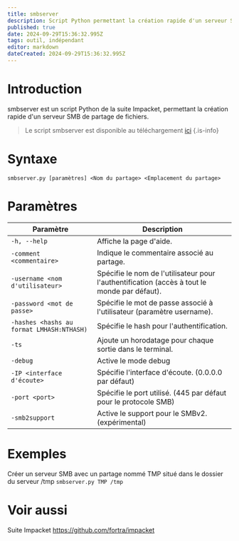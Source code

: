```yaml
---
title: smbserver
description: Script Python permettant la création rapide d'un serveur SMB de partage de fichiers.
published: true
date: 2024-09-29T15:36:32.995Z
tags: outil, indépendant
editor: markdown
dateCreated: 2024-09-29T15:36:32.995Z
---
```


# Introduction

smbserver est un script Python de la suite Impacket, permettant la création rapide d'un serveur SMB de partage de fichiers.

> Le script smbserver est disponible au téléchargement [ici](https://github.com/fortra/impacket/blob/master/impacket/smbserver.py)
> {.is-info}

# Syntaxe

`smbserver.py [paramètres] <Nom du partage> <Emplacement du partage>`

# Paramètres

| Paramètre                                 | Description                                                                                  |
| ----------------------------------------- | -------------------------------------------------------------------------------------------- |
| `-h, --help`                              | Affiche la page d'aide.                                                                      |
| `-comment <commentaire>`                  | Indique le commentaire associé au partage.                                                   |
| `-username <nom d'utilisateur>`           | Spécifie le nom de l'utilisateur pour l'authentification (accès à tout le monde par défaut). |
| `-password <mot de passe>`                | Spécifie le mot de passe associé à l'utilisateur (paramètre username).                       |
| `-hashes <hashs au format LMHASH:NTHASH)` | Spécifie le hash pour l'authentification.                                                    |
| `-ts`                                     | Ajoute un horodatage pour chaque sortie dans le terminal.                                    |
| `-debug`                                  | Active le mode debug                                                                         |
| `-IP <interface d'écoute>`                | Spécifie l'interface d'écoute. (0.0.0.0 par défaut)                                          |
| `-port <port>`                            | Spécifie le port utilisé. (445 par défaut pour le protocole SMB)                             |
| `-smb2support`                            | Active le support pour le SMBv2. (expérimental)                                              |

# Exemples

Créer un serveur SMB avec un partage nommé TMP situé dans le dossier du serveur /tmp
`smbserver.py TMP /tmp`

# Voir aussi

Suite Impacket
https://github.com/fortra/impacket
